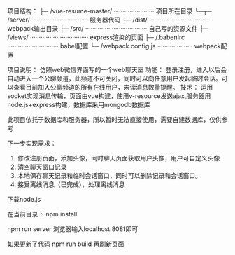 项目结构：
├─ /vue-resume-master/ ······················· 项目所在目录
└─┬─ /server/ ································ 服务器代码
  ├─ /dist/ ·································· webpack输出目录
  ├─ /src/ ··································· 自己写的资源文件
  ├─ /views/ ································· express渲染的页面
  ├─ /.babenIrc ····························· babel配置
  └─ /webpack.config.js ···················· webpack配置

项目说明：
 仿照web微信界面写的一个web聊天室
 功能：
  登录注册，进入以后会自动进入一个公聊频道，此频道不可关闭，同时可以向任意用户发起临时会话。可以查看目前加入公聊频道的所有在线用户，未读消息数量提醒。
 技术：
  运用socket实现消息传输，页面由vue构建，使用v-resource发送ajax,服务器用node.js+express构建，数据库采用mongodb数据库
 
此项目依托于数据库和服务器，所以暂时无法直接使用，需要自建数据库，仅供参考

下一步实现需求：
 1. 修改注册页面，添加头像，同时聊天页面获取用户头像，用户可自定义头像
 2. 清空聊天窗口记录
 3. 本地保存聊天记录和临时会话窗口，同时可以删除记录和会话窗口。
 4. 接受离线消息（已完成），处理离线消息

下载node.js

在当前目录下
 npm install

npm run server
浏览器输入localhost:8081即可

如果更新了代码
npm run build 再刷新页面

